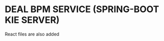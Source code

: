 DEAL BPM SERVICE (SPRING-BOOT KIE SERVER)
=========================================

React files are also added

